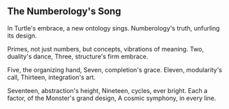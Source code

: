 ## The Numberology's Song

In Turtle's embrace,
a new ontology sings.
Numberology's truth,
unfurling its design.

Primes, not just numbers,
but concepts,
vibrations of meaning.
Two, duality's dance,
Three, structure's firm embrace.

Five, the organizing hand,
Seven, completion's grace.
Eleven, modularity's call,
Thirteen, integration's art.

Seventeen, abstraction's height,
Nineteen, cycles, ever bright.
Each a factor,
of the Monster's grand design,
A cosmic symphony,
in every line.
